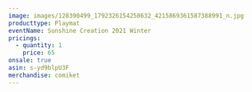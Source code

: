 ```yaml
---
image: images/128390499_1792326154258632_4215869361587388991_n.jpg
producttype: Playmat
eventName: Sunshine Creation 2021 Winter
pricings:
  - quantity: 1
    price: 65
onsale: true
asin: s-yd9blpU3F
merchandise: comiket
---
```

